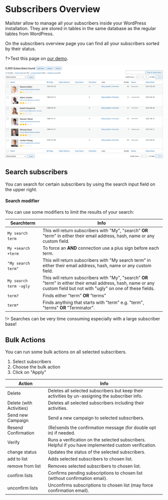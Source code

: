 # Subscribers Overview

Mailster allow to manage all your subscribers inside your WordPress installation. They are stored in tables in the same database as the regular tables from WordPress.

On the subscribers overview page you can find all your subscribers sorted by their status.

?>Test this page on [our demo](https://demo2.mailster.co/wp-admin/edit.php?post_type=newsletter&page=mailster_subscribers).

![Subscribers Overview](assets/subscribers-overview.png)

## Search subscribers

You can search for certain subscribers by using the search input field on the upper right.

#### Search modifier

You can use some modifiers to limit the results of your search:

Searchterm | Info
---|---
`My search term` | This will return subscribers with "My", "search" **OR** "term" in either their email address, hash, name or any custom field.
`My +search +term` | To force an **AND** connection use a plus sign before each term.
`"My search term"` | This will return subscribers with "My search term" in either their email address, hash, name or any custom field.
`My search term -ugly` | This will return subscribers with "My", "search" **OR** "term" in either their email address, hash, name or any custom field but not with "ugly" on one of these fields.
`term?` | Finds either "term" **OR** "terms"
`term*` | Finds anything that starts with "term" e.g. "term", "terms" **OR** "Terminator".


!> Searches can be very time consuming especially with a large subscriber base!

## Bulk Actions

You can run some bulk actions on all selected subscribers.

1. Select subscribers
2. Choose the bulk action
3. Click on "Apply"

Action | Info
---|---
Delete | Deletes all selected subscribers but keep their activities by un-assigning the subscriber info.
Delete (with Activities) | Deletes all selected subscribers including their activities.
Send new Campaign | Send a new campaign to selected subscribers.
Resend Confirmation | (Re)sends the confirmation message (for double opt in) if needed.
Verify | Runs a verification on the selected subscribers. Helpful if you have implemented custom verification.
change status | Updates the status of the selected subscribers.
add to list | Adds selected subscribers to chosen list.
remove from list | Removes selected subscribers to chosen list.
confirm lists | Confirms pending subscriptions to chosen list (without confirmation email).
unconfirm lists | Unconfirms subscriptions to chosen list (may force confirmation email).